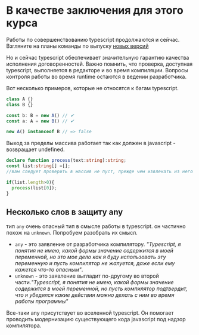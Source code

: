 # В качестве заключения для этого курса

Работы по совершенствованию typescript продолжаются и сейчас. Взгляните на планы команды по выпуску [новых версий](https://github.com/microsoft/TypeScript-wiki/blob/main/Roadmap.md)

Но и сейчас typescript обеспечивает значительную гарантию качества исполнения договоренностей. Важно помнить, что проверка, доступная typescript, выполняется в редакторе и во время компиляции. Вопросы контроля работы во время runtime остаются в ведении разработчика.  

Вот несколько примеров, которые не относятся к багам typescript.

```typescript
class A {}
class B {}

const b: B = new A() // ✔ 
const a: A = new B() // ✔ 

new A() instanceof B // => false

```

Выход за пределы массива работает так как должен в javascript - возвращает undefined.

```typescript
declare function process(text:string):string;
const list:string[] =[];
//вам следует проверить в массив не пуст, прежде чем извлекать из него первый элемент

if(list.length>0){
  process(list[0]);
}

```

## Несколько слов в защиту any

тип `any` очень опасный тип в смысле работы в typescript. он частично похож на `unknown`. Попробуем разобрать их смысл.

* `any` - это заявление от разработчика компилятору. *"Typescript, я понятия не имею, какой формы значение содержится в моей переменной, но это мое дело как я буду использовать эту переменную и пусть компилятор не жалуется, даже если ему кажется что-то опасным"*.
* `unknown` - это заявление выгладит по-другому во второй части.*"Typescript, я понятия не имею, какой формы значение содержится в моей переменной, но пусть компилятор подтвердит, что я убедился какие действия можно делать с ним во время работы программы"*

Все-таки any присутствует во вселенной typescript. Он помогает проводить модернизацию существующего кода javascript под надзор компилятора.
